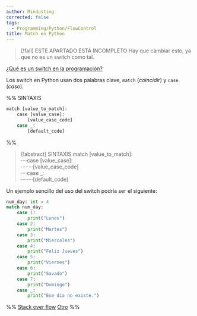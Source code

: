 ```yaml
---
author: Mindusting
corrected: false
tags:
  - Programming/Python/FlowControl
title: Match en Python
---
```


> [!fail] ESTE APARTADO ESTÁ INCOMPLETO
> Hay que cambiar esto, ya que no es un switch como tal.

[¿Qué es un switch en la programación?](../pc/pc_switch.md)

Los switch en Python usan dos palabras clave, `match` (*coincidir*) y `case` (*caso*).

%%
SINTAXIS

```py
match [value_to_match]:
    case [value_case]:
        [value_case_code]
    case _:
        [default_code]
```
%%

> [!abstract] SINTAXIS
> <span class="flow-word-color">match</span> <span class="italic variable-color">[value_to_match]</span>:<br><span class="transparency">····</span><span class="flow-word-color">case</span> <span class="italic variable-color">[value_case]</span>:<br><span class="transparency">········</span><span class="italic grey">[value_case_code]</span><br><span class="transparency">····</span><span class="flow-word-color">case</span> _:<br><span class="transparency">········</span><span class="italic grey">[default_code]</span>

Un ejemplo sencillo del uso del switch podría ser el siguiente:

```py
num_day: int = 4
match num_day:
    case 1:
        print("Lunes")
    case 2:
        print("Martes")
    case 3:
        print("Miercoles")
    case 4:
        print("Feliz Jueves")
    case 5:
        print("Viernes")
    case 6:
        print("Savado")
    case 7:
        print("Domingo")
    case _:
        print("Ese día no existe.")
```

%%
[Stack over flow](https://stackoverflow.com/questions/67961895/how-do-if-statements-differ-from-match-case-statments-in-python)
[Otro](https://learnpython.com/blog/python-match-case-statement)
%%
